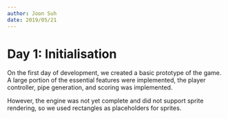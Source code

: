```yaml
---
author: Joon Suh
date: 2019/05/21
---
```

# Day 1: Initialisation
On the first day of development, we created a basic prototype of the game.
A large portion of the essential features were implemented, the player controller, pipe generation, and scoring was implemented.

However, the engine was not yet complete and did not support sprite rendering, so we used rectangles as placeholders for sprites.  
